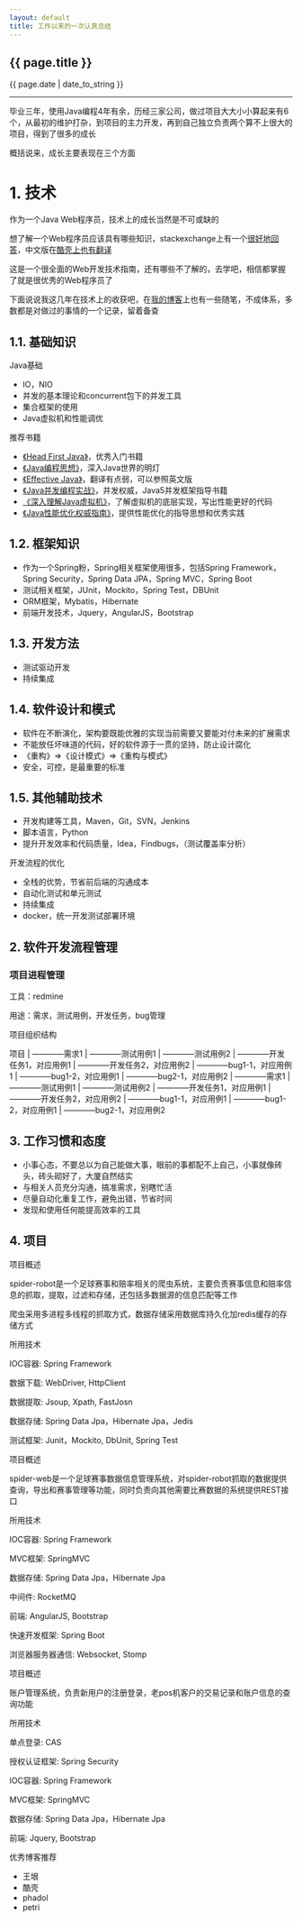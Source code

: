 ```yaml
---
layout: default
title: 工作以来的一次认真总结
---
```


<h2>{{ page.title }}</h2>
<p>{{ page.date | date_to_string }}</p>

---

毕业三年，使用Java编程4年有余，历经三家公司，做过项目大大小小算起来有6个，从最初的维护打杂，到项目的主力开发，再到自己独立负责两个算不上很大的项目，得到了很多的成长

概括说来，成长主要表现在三个方面

# 1. 技术

作为一个Java Web程序员，技术上的成长当然是不可或缺的

想了解一个Web程序员应该具有哪些知识，stackexchange上有一个[很好地回答](http://programmers.stackexchange.com/a/46760/224765)，中文版在[酷壳上也有翻译](http://coolshell.cn/articles/6043.html)

这是一个很全面的Web开发技术指南，还有哪些不了解的，去学吧，相信都掌握了就是很优秀的Web程序员了

下面说说我这几年在技术上的收获吧，在[我的博客](http://blog.csdn.net/ro_wsy)上也有一些随笔，不成体系，多数都是对做过的事情的一个记录，留着备查

## 1.1. 基础知识

Java基础

* IO，NIO
* 并发的基本理论和concurrent包下的并发工具
* 集合框架的使用
* Java虚拟机和性能调优

推荐书籍

* [《Head First Java》](https://book.douban.com/subject/2607402/)，优秀入门书籍
* [《Java编程思想》](https://book.douban.com/subject/2130190/)，深入Java世界的明灯
* [《Effective Java》](https://book.douban.com/subject/3360807/)，翻译有点弱，可以参照英文版
* [《Java并发编程实战》](https://book.douban.com/subject/10484692/)，并发权威，Java5并发框架指导书籍
* [《深入理解Java虚拟机》](https://book.douban.com/subject/24722612/)，了解虚拟机的底层实现，写出性能更好的代码
* [《Java性能优化权威指南》](https://book.douban.com/subject/25828043/)，提供性能优化的指导思想和优秀实践

## 1.2. 框架知识

* 作为一个Spring粉，Spring相关框架使用很多，包括Spring Framework，Spring Security，Spring Data JPA，Spring MVC，Spring Boot
* 测试相关框架，JUnit，Mockito，Spring Test，DBUnit
* ORM框架，Mybatis，Hibernate
* 前端开发技术，Jquery，AngularJS，Bootstrap

## 1.3. 开发方法

* 测试驱动开发
* 持续集成

## 1.4. 软件设计和模式

* 软件在不断演化，架构要既能优雅的实现当前需要又要能对付未来的扩展需求
* 不能放任坏味道的代码，好的软件源于一贯的坚持，防止设计腐化
* 《重构》=>《设计模式》=>《重构与模式》
* 安全，可控，是最重要的标准

## 1.5. 其他辅助技术

* 开发构建等工具，Maven，Git，SVN，Jenkins
* 脚本语言，Python
* 提升开发效率和代码质量，Idea，Findbugs，（测试覆盖率分析）


开发流程的优化

* 全栈的优势，节省前后端的沟通成本
* 自动化测试和单元测试
* 持续集成
* docker，统一开发测试部署环境

## 2. 软件开发流程管理

### 项目进程管理

工具：redmine

用途：需求，测试用例，开发任务，bug管理

项目组织结构

项目
|
————需求1
	|
	————测试用例1
	|
	————测试用例2
	|
	————开发任务1，对应用例1
	|
	————开发任务2，对应用例2
	|
	————bug1-1，对应用例1
	|
	————bug1-2，对应用例1
	|
	————bug2-1，对应用例2
|
————需求1
	|
	————测试用例1
	|
	————测试用例2
	|
	————开发任务1，对应用例1
	|
	————开发任务2，对应用例2
	|
	————bug1-1，对应用例1
	|
	————bug1-2，对应用例1
	|
	————bug2-1，对应用例2
	
## 3. 工作习惯和态度

* 小事心态，不要总以为自己能做大事，眼前的事都配不上自己，小事就像砖头，砖头砌好了，大厦自然结实
* 与相关人员充分沟通，搞准需求，别瞎忙活
* 尽量自动化重复工作，避免出错，节省时间
* 发现和使用任何能提高效率的工具

## 4. 项目


项目概述

spider-robot是一个足球赛事和赔率相关的爬虫系统，主要负责赛事信息和赔率信息的抓取，提取，过滤和存储，还包括多数据源的信息匹配等工作

爬虫采用多进程多线程的抓取方式，数据存储采用数据库持久化加redis缓存的存储方式

所用技术

IOC容器: Spring Framework

数据下载: WebDriver, HttpClient

数据提取: Jsoup, Xpath, FastJosn

数据存储: Spring Data Jpa，Hibernate Jpa，Jedis

测试框架: Junit，Mockito, DbUnit, Spring Test

项目概述

spider-web是一个足球赛事数据信息管理系统，对spider-robot抓取的数据提供查询，导出和赛事管理等功能，同时负责向其他需要比赛数据的系统提供REST接口

所用技术

IOC容器: Spring Framework

MVC框架: SpringMVC

数据存储: Spring Data Jpa，Hibernate Jpa

中间件: RocketMQ

前端: AngularJS, Bootstrap

快速开发框架: Spring Boot

浏览器服务器通信: Websocket, Stomp

项目概述

账户管理系统，负责新用户的注册登录，老pos机客户的交易记录和账户信息的查询功能

所用技术

单点登录: CAS

授权认证框架: Spring Security

IOC容器: Spring Framework

MVC框架: SpringMVC

数据存储: Spring Data Jpa，Hibernate Jpa

前端: Jquery, Bootstrap


优秀博客推荐

* 王垠
* 酷壳
* phadol
* petri
